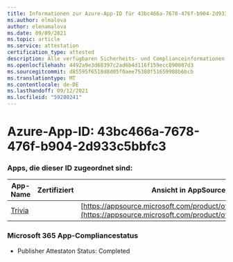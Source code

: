 ```yaml
---
title: Informationen zur Azure-App-ID für 43bc466a-7678-476f-b904-2d933c5bbfc3
ms.author: elmalova
author: elenamalova
ms.date: 09/09/2021
ms.topic: article
ms.service: attestation
certification_type: attested
description: Alle verfügbaren Sicherheits- und Complianceinformationen für 43bc466a-7678-476f-b904-2d933c5bbfc3.
ms.openlocfilehash: 4492a9e3d68397c2ad6b4d116f159ecc890087d3
ms.sourcegitcommit: d85595f6518d8d05f0aee75380f51659908b6bcb
ms.translationtype: MT
ms.contentlocale: de-DE
ms.lasthandoff: 09/12/2021
ms.locfileid: "59280241"
---
```

# <a name="azure-app-id-43bc466a-7678-476f-b904-2d933c5bbfc3"></a>Azure-App-ID: 43bc466a-7678-476f-b904-2d933c5bbfc3


### <a name="apps-associated-with-this-id"></a>Apps, die dieser ID zugeordnet sind:
| **App-Name** | **Zertifiziert** | **Ansicht in AppSource** |
|--------------|---------------|-----------------------|
| [Trivia](https://docs.microsoft.com/microsoft-365-app-certification/forward/WA200001956) |  | [https://appsource.microsoft.com/product/office/WA200001956](https://appsource.microsoft.com/product/office/WA200001956) |

### <a name="microsoft-365-app-compliance-status"></a>Microsoft 365 App-Compliancestatus
- Publisher Attestaton Status: Completed
